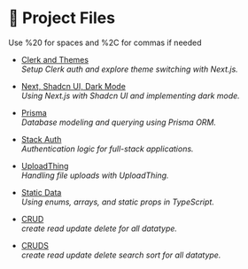 # 📁 Project Files 

Use %20 for spaces and %2C for commas if needed

- [Clerk and Themes](./clerk%20and%20themes.md)  
  _Setup Clerk auth and explore theme switching with Next.js._

- [Next, Shadcn UI, Dark Mode](./next%20,%20shadcn%20ui%20,%20dark%20mode.md)  
  _Using Next.js with Shadcn UI and implementing dark mode._

- [Prisma](./prisma.md)  
  _Database modeling and querying using Prisma ORM._

- [Stack Auth](./stack%20auth.md)  
  _Authentication logic for full-stack applications._

- [UploadThing](./uploadthing.md)  
  _Handling file uploads with UploadThing._

- [Static Data](./static%20data.md)  
  _Using enums, arrays, and static props in TypeScript._

- [CRUD](./crud.md)  
  _create read update delete for all datatype._  

- [CRUDS](./cruds.md)  
  _create read update delete search sort for all datatype._    

